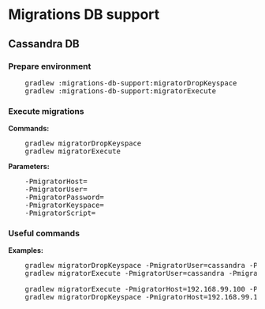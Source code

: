 # Migrations DB support
## Cassandra DB

### Prepare environment
<pre>
    gradlew :migrations-db-support:migratorDropKeyspace
    gradlew :migrations-db-support:migratorExecute
</pre>

### Execute migrations
**Commands:**
<pre>
    gradlew migratorDropKeyspace
    gradlew migratorExecute
</pre>

**Parameters:**
<pre>
    -PmigratorHost=
    -PmigratorUser= 
    -PmigratorPassword= 
    -PmigratorKeyspace=
    -PmigratorScript=
</pre>

### Useful commands 
**Examples:**
<pre>
    gradlew migratorDropKeyspace -PmigratorUser=cassandra -PmigratorPassword=cassandra 
    gradlew migratorExecute -PmigratorUser=cassandra -PmigratorPassword=cassandra -PmigratorScript=db/src/main/resources/scripts/migrations
    
    gradlew migratorExecute -PmigratorHost=192.168.99.100 -PmigratorScript=db/src/main/resources/scripts/migrations
    gradlew migratorDropKeyspace -PmigratorHost=192.168.99.100
</pre>
